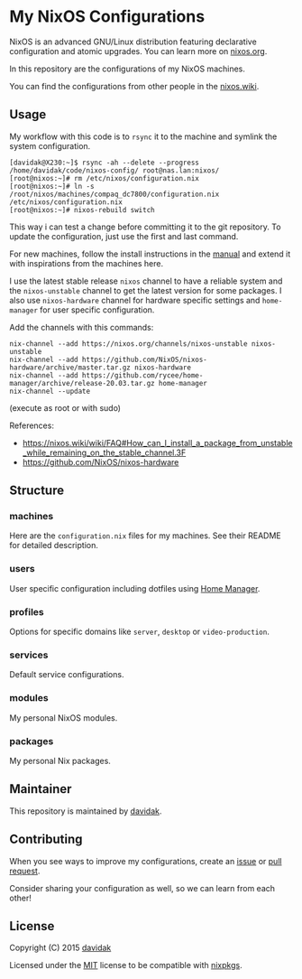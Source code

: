 My NixOS Configurations
=======================

NixOS is an advanced GNU/Linux distribution featuring declarative configuration and atomic upgrades. You can learn more on [nixos.org](https://nixos.org/nixos/about.html).

In this repository are the configurations of my NixOS machines.

You can find the configurations from other people in the [nixos.wiki](https://nixos.wiki/wiki/Configuration_Collection).

## Usage

My workflow with this code is to `rsync` it to the machine and symlink the system configuration.

	[davidak@X230:~]$ rsync -ah --delete --progress /home/davidak/code/nixos-config/ root@nas.lan:nixos/
	[root@nixos:~]# rm /etc/nixos/configuration.nix
	[root@nixos:~]# ln -s /root/nixos/machines/compaq_dc7800/configuration.nix /etc/nixos/configuration.nix
	[root@nixos:~]# nixos-rebuild switch

This way i can test a change before committing it to the git repository. To update the configuration, just use the first and last command.

For new machines, follow the install instructions in the [manual](https://nixos.org/nixos/manual/) and extend it with inspirations from the machines here.

I use the latest stable release `nixos` channel to have a reliable system and the `nixos-unstable` channel to get the latest version for some packages. I also use `nixos-hardware` channel for hardware specific settings and `home-manager` for user specific configuration.

Add the channels with this commands:

	nix-channel --add https://nixos.org/channels/nixos-unstable nixos-unstable
	nix-channel --add https://github.com/NixOS/nixos-hardware/archive/master.tar.gz nixos-hardware
	nix-channel --add https://github.com/rycee/home-manager/archive/release-20.03.tar.gz home-manager
	nix-channel --update

(execute as root or with sudo)

References:

- https://nixos.wiki/wiki/FAQ#How_can_I_install_a_package_from_unstable_while_remaining_on_the_stable_channel.3F
- https://github.com/NixOS/nixos-hardware

## Structure

### machines

Here are the `configuration.nix` files for my machines. See their README for detailed description.

### users

User specific configuration including dotfiles using [Home Manager](https://github.com/rycee/home-manager).

### profiles

Options for specific domains like `server`, `desktop` or `video-production`.

### services

Default service configurations.

### modules

My personal NixOS modules.

### packages

My personal Nix packages.

## Maintainer

This repository is maintained by [davidak](https://davidak.de/).

## Contributing

When you see ways to improve my configurations, create an [issue](https://github.com/davidak/nixos-config/issues) or [pull request](https://github.com/davidak/nixos-config/pulls).

Consider sharing your configuration as well, so we can learn from each other!

## License

Copyright (C) 2015 [davidak](https://davidak.de/)

Licensed under the [MIT](LICENSE) license to be compatible with [nixpkgs](https://github.com/NixOS/nixpkgs).
